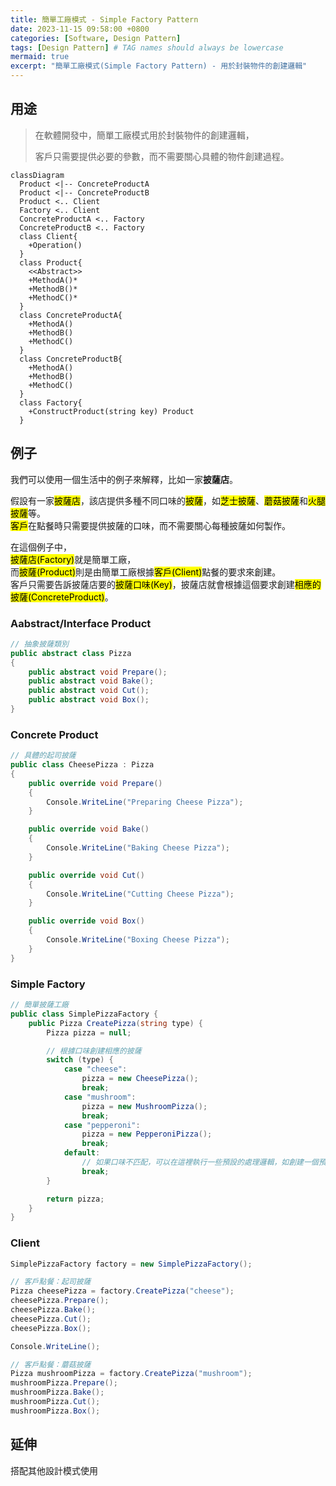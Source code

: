 ```yaml
---
title: 簡單工廠模式 - Simple Factory Pattern
date: 2023-11-15 09:58:00 +0800
categories: [Software, Design Pattern]
tags: [Design Pattern] # TAG names should always be lowercase
mermaid: true
excerpt: "簡單工廠模式(Simple Factory Pattern) - 用於封裝物件的創建邏輯"
---
```


## 用途

> 在軟體開發中，簡單工廠模式用於封裝物件的創建邏輯，
>
> 客戶只需要提供必要的參數，而不需要關心具體的物件創建過程。

```mermaid
classDiagram
  Product <|-- ConcreteProductA
  Product <|-- ConcreteProductB
  Product <.. Client
  Factory <.. Client
  ConcreteProductA <.. Factory
  ConcreteProductB <.. Factory
  class Client{
    +Operation()
  }
  class Product{
    <<Abstract>>
    +MethodA()*
    +MethodB()*
    +MethodC()*
  }
  class ConcreteProductA{
    +MethodA()
    +MethodB()
    +MethodC()
  }
  class ConcreteProductB{
    +MethodA()
    +MethodB()
    +MethodC()
  }
  class Factory{
    +ConstructProduct(string key) Product
  }

```

## 例子

我們可以使用一個生活中的例子來解釋，比如一家<b>披薩店</b>。

假設有一家<mark>披薩店</mark>，該店提供多種不同口味的<mark>披薩</mark>，如<mark>芝士披薩</mark>、<mark>蘑菇披薩</mark>和<mark>火腿披薩</mark>等。<br>
<mark>客戶</mark>在點餐時只需要提供披薩的口味，而不需要關心每種披薩如何製作。

在這個例子中，<br>
<mark>披薩店(Factory)</mark>就是簡單工廠，<br>
而<mark>披薩(Product)</mark>則是由簡單工廠根據<mark>客戶(Client)</mark>點餐的要求來創建。<br>
客戶只需要告訴披薩店要的<mark>披薩口味(Key)</mark>，披薩店就會根據這個要求創建<mark>相應的披薩(ConcreteProduct)</mark>。

### Aabstract/Interface Product

```csharp
// 抽象披薩類別
public abstract class Pizza
{
    public abstract void Prepare();
    public abstract void Bake();
    public abstract void Cut();
    public abstract void Box();
}
```

### Concrete Product

```csharp
// 具體的起司披薩
public class CheesePizza : Pizza
{
    public override void Prepare()
    {
        Console.WriteLine("Preparing Cheese Pizza");
    }

    public override void Bake()
    {
        Console.WriteLine("Baking Cheese Pizza");
    }

    public override void Cut()
    {
        Console.WriteLine("Cutting Cheese Pizza");
    }

    public override void Box()
    {
        Console.WriteLine("Boxing Cheese Pizza");
    }
}
```

### Simple Factory

```csharp
// 簡單披薩工廠
public class SimplePizzaFactory {
    public Pizza CreatePizza(string type) {
        Pizza pizza = null;

        // 根據口味創建相應的披薩
        switch (type) {
            case "cheese":
                pizza = new CheesePizza();
                break;
            case "mushroom":
                pizza = new MushroomPizza();
                break;
            case "pepperoni":
                pizza = new PepperoniPizza();
                break;
            default:
                // 如果口味不匹配，可以在這裡執行一些預設的處理邏輯，如創建一個預設的披薩或拋出異常等
                break;
        }

        return pizza;
    }
}
```

### Client

```csharp
SimplePizzaFactory factory = new SimplePizzaFactory();

// 客戶點餐：起司披薩
Pizza cheesePizza = factory.CreatePizza("cheese");
cheesePizza.Prepare();
cheesePizza.Bake();
cheesePizza.Cut();
cheesePizza.Box();

Console.WriteLine();

// 客戶點餐：蘑菇披薩
Pizza mushroomPizza = factory.CreatePizza("mushroom");
mushroomPizza.Prepare();
mushroomPizza.Bake();
mushroomPizza.Cut();
mushroomPizza.Box();
```

## 延伸
搭配其他設計模式使用
